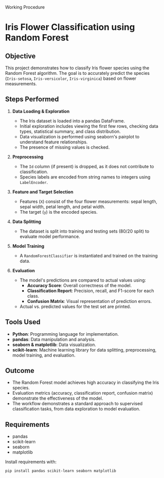 Working Procedure

# Iris Flower Classification using Random Forest

## Objective

This project demonstrates how to classify Iris flower species using the Random Forest algorithm. The goal is to accurately predict the species (`Iris-setosa`, `Iris-versicolor`, `Iris-virginica`) based on flower measurements.

## Steps Performed

1. **Data Loading & Exploration**
   - The Iris dataset is loaded into a pandas DataFrame.
   - Initial exploration includes viewing the first few rows, checking data types, statistical summary, and class distribution.
   - Data visualization is performed using seaborn's pairplot to understand feature relationships.
   - The presence of missing values is checked.

2. **Preprocessing**
   - The `Id` column (if present) is dropped, as it does not contribute to classification.
   - Species labels are encoded from string names to integers using `LabelEncoder`.

3. **Feature and Target Selection**
   - Features (`X`) consist of the four flower measurements: sepal length, sepal width, petal length, and petal width.
   - The target (`y`) is the encoded species.

4. **Data Splitting**
   - The dataset is split into training and testing sets (80/20 split) to evaluate model performance.

5. **Model Training**
   - A `RandomForestClassifier` is instantiated and trained on the training data.

6. **Evaluation**
   - The model's predictions are compared to actual values using:
     - **Accuracy Score**: Overall correctness of the model.
     - **Classification Report**: Precision, recall, and F1-score for each class.
     - **Confusion Matrix**: Visual representation of prediction errors.
   - Actual vs. predicted values for the test set are printed.

## Tools Used

- **Python**: Programming language for implementation.
- **pandas**: Data manipulation and analysis.
- **seaborn & matplotlib**: Data visualization.
- **scikit-learn**: Machine learning library for data splitting, preprocessing, model training, and evaluation.

## Outcome

- The Random Forest model achieves high accuracy in classifying the Iris species.
- Evaluation metrics (accuracy, classification report, confusion matrix) demonstrate the effectiveness of the model.
- The workflow demonstrates a standard approach to supervised classification tasks, from data exploration to model evaluation.

## Requirements

- pandas
- scikit-learn
- seaborn
- matplotlib

Install requirements with:
```bash
pip install pandas scikit-learn seaborn matplotlib
```

